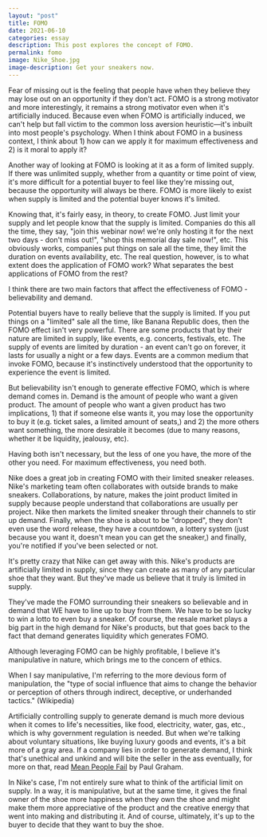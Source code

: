 ```yaml
---
layout: "post"
title: FOMO
date: 2021-06-10
categories: essay
description: This post explores the concept of FOMO.
permalink: fomo
image: Nike_Shoe.jpg
image-description: Get your sneakers now.
---
```


 Fear of missing out is the feeling that people have when they believe they may lose out on an opportunity if they don't act. FOMO is a strong motivator and more interestingly, it remains a strong motivator even when it's artificially induced. Because even when FOMO is artificially induced, we can't help but fall victim to the common loss aversion heuristic—it's inbuilt into most people's psychology. When I think about FOMO in a business context, I think about 1) how can we apply it for maximum effectiveness and 2) is it moral to apply it?

Another way of looking at FOMO is looking at it as a form of limited supply. If there was unlimited supply, whether from a quantity or time point of view, it's more difficult for a potential buyer to feel like they're missing out, because the opportunity will always be there. FOMO is more likely to exist when supply is limited and the potential buyer knows it's limited.

Knowing that, it's fairly easy, in theory, to create FOMO. Just limit your supply and let people know that the supply is limited. Companies do this all the time, they say, "join this webinar now! we're only hosting it for the next two days - don't miss out!", "shop this memorial day sale now!", etc. This obviously works, companies put things on sale all the time, they limit the duration on events availability, etc. The real question, however, is to what extent does the application of FOMO work? What separates the best applications of FOMO from the rest?

I think there are two main factors that affect the effectiveness of FOMO - believability and demand.

Potential buyers have to really believe that the supply is limited. If you put things on a "limited" sale all the time, like Banana Republic does, then the FOMO effect isn't very powerful. There are some products that by their nature are limited in supply, like events, e.g. concerts, festivals, etc. The supply of events are limited by duration - an event can't go on forever, it lasts for usually a night or a few days. Events are a common medium that invoke FOMO, because it's instinctively understood that the opportunity to experience the event is limited.

But believability isn't enough to generate effective FOMO, which is where demand comes in. Demand is the amount of people who want a given product. The amount of people who want a given product has two implications, 1) that if someone else wants it, you may lose the opportunity to buy it (e.g. ticket sales, a limited amount of seats,) and 2) the more others want something, the more desirable it becomes (due to many reasons, whether it be liquidity, jealousy, etc).

Having both isn't necessary, but the less of one you have, the more of the other you need. For maximum effectiveness, you need both.

Nike does a great job in creating FOMO with their limited sneaker releases. Nike's marketing team often collaborates with outside brands to make sneakers. Collaborations, by nature, makes the joint product limited in supply because people understand that collaborations are usually per project. Nike then markets the limited sneaker through their channels to stir up demand. Finally, when the shoe is about to be "dropped", they don't even use the word release, they have a countdown, a lottery system (just because you want it, doesn't mean you can get the sneaker,) and finally, you're  notified if you've been selected or not.

It's pretty crazy that Nike can get away with this. Nike's products are artificially limited in supply, since they can create as many of any particular shoe that they want. But they've made us believe that it truly is limited in supply.

They've made the FOMO surrounding their sneakers so believable and in demand that WE have to line up to buy from them. We have to be so lucky to win a lotto to even buy a sneaker. Of course, the resale market plays a big part in the high demand for Nike's products, but that goes back to the fact that demand generates liquidity which generates FOMO.

Although leveraging FOMO can be highly profitable, I believe it's manipulative in nature, which brings me to the concern of ethics.

When I say manipulative, I'm referring to the more devious form of manipulation, the "type of social influence that aims to change the behavior or perception of others through indirect, deceptive, or underhanded tactics." (Wikipedia)

Artificially controlling supply to generate demand is much more devious when it comes to life's necessities, like food, electricity, water, gas, etc., which is why government regulation is needed. But when we're talking about voluntary situations, like buying luxury goods and events, it's a bit more of a gray area. If a company lies in order to generate demand, I think that's unethical and unkind and will bite the seller in the ass eventually, for more on that, read [Mean People Fail](http://www.paulgraham.com/mean.html) by Paul Graham.

In Nike's case, I'm not entirely sure what to think of the artificial limit on supply. In a way, it is manipulative, but at the same time, it gives the final owner of the shoe more happiness when they own the shoe and might make them more appreciative of the product and the creative energy that went into making and distributing it. And of course, ultimately, it's up to the buyer to decide that they want to buy the shoe.
